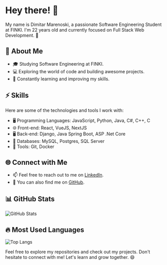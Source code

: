 # Hey there! 👋
  
My name is Dimitar Marenoski, a passionate Software Engineering Student at FINKI. I'm 22 years old and currently focused on Full Stack Web Development. 🚀

## 🌟 About Me
- 🎓 Studying Software Engineering at FINKI.
- 💻 Exploring the world of code and building awesome projects.
- 🌱 Constantly learning and improving my skills.

## ⚡ Skills
Here are some of the technologies and tools I work with:

- 🖥️ Programming Languages: JavaScript, Python, Java, C#, C++, C
- 🌐 Front-end: React, VueJS, NextJS
- 🖥️ Back-end: Django, Java Spring Boot, ASP .Net Core
- 💾 Databases: MySQL, Postgres, SQL Server
- 🧰 Tools: Git, Docker

## 🌐 Connect with Me
- 📫 Feel free to reach out to me on [LinkedIn](https://www.linkedin.com/in/dimitar-marenoski-a889091b5/).
- 🔗 You can also find me on [GitHub](https://github.com/mDimitar).

## 📊 GitHub Stats
![GitHub Stats](https://github-readme-stats.vercel.app/api?username=mDimitar&show_icons=true&theme=radical)

## 🔥 Most Used Languages
![Top Langs](https://github-readme-stats.vercel.app/api/top-langs/?username=mDimitar&layout=compact)

Feel free to explore my repositories and check out my projects. Don't hesitate to connect with me! Let's learn and grow together. 😄
